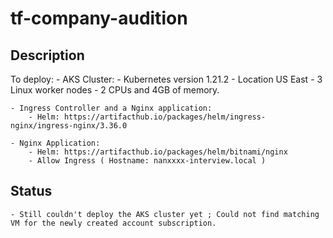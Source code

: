# tf-company-audition

## Description
To deploy: 
    - AKS Cluster:
        - Kubernetes version 1.21.2 
        - Location US East 
        - 3 Linux worker nodes
        - 2 CPUs and 4GB of memory.



    - Ingress Controller and a Nginx application:
        - Helm: https://artifacthub.io/packages/helm/ingress-nginx/ingress-nginx/3.36.0

    - Nginx Application:
        - Helm: https://artifacthub.io/packages/helm/bitnami/nginx
        - Allow Ingress ( Hostname: nanxxxx-interview.local )


## Status
    - Still couldn't deploy the AKS cluster yet ; Could not find matching VM for the newly created account subscription.
